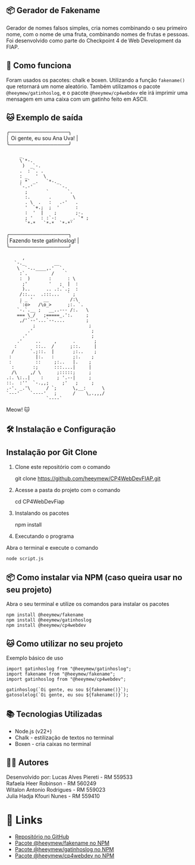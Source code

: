 ## 📦 Gerador de Fakename

Gerador de nomes falsos simples, cria nomes combinando o seu primeiro nome, com o nome de uma fruta, combinando nomes de frutas e pessoas.
Foi desenvolvido como parte do Checkpoint 4 de Web Development da FIAP.

## 🚀 Como funciona

Foram usados os pacotes: chalk e boxen. Utilizando a função `fakename()` que retornará um nome aleatório.
Também utilizamos o pacote `@heeymew/gatinhoslog`, e o pacote `@heeymew/cp4webdev` ele irá imprimir uma mensagem em uma caixa com um gatinho feito em ASCII.

## 🐱 Exemplo de saída

╭────────────────╮<br> 
│  Oi gente, eu sou Ana Uva!  |<br>
╰────────────────╯<br>

         _
         \`*-.
          )  _`-.
         .  : `. .
         : _   '  \
         ; *` _.   `*-._
         `-.-'          `-.
           ;       `       `.
           :.       .        \
           . \  .   :   .-'   .
           '  `+.;  ;  '      :
           :  '  |    ;       ;-.
           ; '   : :`-:     _. `* ;
           `*-*   `*-*  `*-*'


 ╭────────────────╮<br> 
 │Fazendo teste gatinhoslog!     |<br>
 ╰────────────────╯<br>

          ,
       `-._           __
        \  `-..____,.'  `.
         :`.         /    `
         :  )       :      : \
          ;'        '   ;  |  :
          )..      .. .:.`.;  :
         /::...  .:::...   ` ;
         ; _ '    __        /:\
         `:o>   /\o_>      ;:. `.
        `-.`.__ ;   __..--- /:.   \
        === \_/   ;=====_.':.     ;
         ,/'`--'...`--....        ;
              ;                    ;
            .'                      ;
          .'                        ;
        .'     ..     ,      .       ;
       :       ::..  /      ;::.     |
      /      `.;::.  |       ;:..    ;
     :         |:.   :       ;:.    ;
     :         ::     ;:..   |.    ;
      :       :;      :::....|     |
      /\     ,/ \      ;:::::;     ;
    .:. \:..|    :     ; '.--|     ;
    ::.  :''  `-.,,;     ;'   ;     ;
    .-'. _.'\      / `;      \,__:      \
    `---'    `----'   ;      /    \,.,,,/
                   `----`
Meow! 🐱

## 🛠️ Instalação e Configuração
## Instalação por Git Clone

1. Clone este repositório com o comando

    git clone https://github.com/heeymew/CP4WebDevFIAP.git

2. Acesse a pasta do projeto com o comando

    cd CP4WebDevFiap

3. Instalando os pacotes

    npm install

4. Executando o programa

Abra o terminal e execute o comando

    node script.js

## 📦 Como instalar via NPM (caso queira usar no seu projeto)

Abra o seu terminal e utilize os comandos para instalar os pacotes

    npm install @heeymew/fakename
    npm install @heeymew/gatinhoslog
    npm install @heeymew/cp4webdev

## 🐱 Como utilizar no seu projeto

Exemplo básico de uso

    import gatinhoslog from "@heeymew/gatinhoslog";
    import fakename from "@heeymew/fakename";
    import gatinhoslog from "@heeymew/cp4webdev";
    
    gatinhoslog(`Oi gente, eu sou ${fakename()}`);
    gatosolelog(`Oi gente, eu sou ${fakename()}`);

## 📚 Tecnologias Utilizadas

- Node.js (v22+)
- Chalk - estilização de textos no terminal
- Boxen - cria caixas no terminal

## 👨‍💻 Autores

Desenvolvido por:
Lucas Alves Piereti - RM 559533<br>
Rafaela Heer Robinson - RM 560249<br>
Witalon Antonio Rodrigues - RM 559023<br>
Julia Hadja Kfouri Nunes - RM 559410

# 🔗 Links

- [Repositório no GitHub](https://github.com/heeymew/CP4WebDevFIAP)
- [Pacote @heeymew/fakename no NPM](https://www.npmjs.com/package/@heeymew/fakename)
- [Pacote @heeymew/gatinhoslog no NPM](https://www.npmjs.com/package/@heeymew/gatinhoslog)
- [Pacote @heeymew/cp4webdev no NPM](https://www.npmjs.com/package/@heeymew/cp4webdev)

